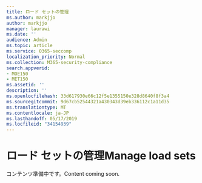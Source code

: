 ```yaml
---
title: ロード セットの管理
ms.author: markjjo
author: markjjo
manager: laurawi
ms.date: ''
audience: Admin
ms.topic: article
ms.service: O365-seccomp
localization_priority: Normal
ms.collection: M365-security-compliance
search.appverid:
- MOE150
- MET150
ms.assetid: ''
description: ''
ms.openlocfilehash: 33d617930e66c12f5e1355150e328d8640f8f3a4
ms.sourcegitcommit: 9d67cb52544321a430343d39eb336112c1a11d35
ms.translationtype: MT
ms.contentlocale: ja-JP
ms.lasthandoff: 05/17/2019
ms.locfileid: "34154939"
---
```

# <a name="manage-load-sets"></a><span data-ttu-id="d2e34-102">ロード セットの管理</span><span class="sxs-lookup"><span data-stu-id="d2e34-102">Manage load sets</span></span>

<span data-ttu-id="d2e34-103">コンテンツ準備中です。</span><span class="sxs-lookup"><span data-stu-id="d2e34-103">Content coming soon.</span></span>